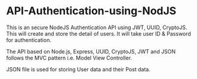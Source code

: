 # API-Authentication-using-NodJS
This is an secure NodeJS Authentication API using JWT, UUID, CryptoJS. This will create and store the detail of users. It will take user ID & Password for authentication.

The API based on Node.js, Express, UUID, CryptoJS, JWT and JSON follows the MVC pattern i.e. Model View Controller.

JSON file is used for storing User data and their Post data.
